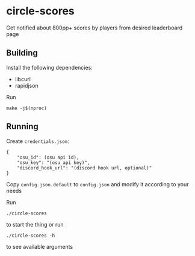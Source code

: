 # circle-scores

Get notified about 800pp+ scores by players from desired leaderboard page

## Building

Install the following dependencies:

- libcurl
- rapidjson

Run

```
make -j$(nproc)
```

## Running

Create `credentials.json`:

```
{
	"osu_id": (osu api id),
	"osu_key": "(osu api key)",
	"discord_hook_url": "(discord hook url, optional)"
}
```

Copy `config.json.default` to `config.json` and modify it according to your needs

Run

```
./circle-scores
```

to start the thing or run

```
./circle-scores -h
```

to see available arguments
